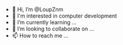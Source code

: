 - 👋 Hi, I’m @LoupZnm
- 👀 I'm interested in computer development 
- 🌱 I’m currently learning ...
- 💞️ I’m looking to collaborate on ...
- 📫 How to reach me ...

<!---
LoupZnm/LoupZnm is a ✨ special ✨ repository because its `README.md` (this file) appears on your GitHub profile.
You can click the Preview link to take a look at your changes.
--->
